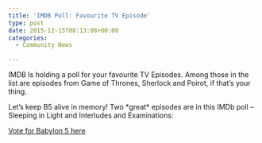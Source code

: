 ```yaml
---
title: 'IMDB Poll: Favourite TV Episode'
type: post
date: 2015-12-15T08:13:08+00:00
categories:
  - Community News

---
```

IMDB Is holding a poll for your favourite TV Episodes. Among those in the list are episodes from Game of Thrones, Sherlock and Poirot, if that&#8217;s your thing.

Let&#8217;s keep B5 alive in memory! Two \*great\* episodes are in this IMDb poll &#8211; Sleeping in Light and Interludes and Examinations:

[Vote for Babylon 5 here][1]

 [1]: http://www.imdb.com/poll/sVMT9_ge-P4/?ref_=po_sn

